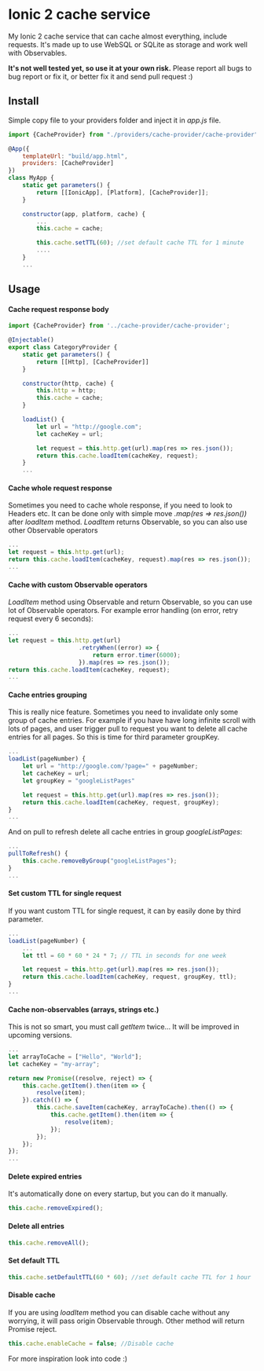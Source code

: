 # Ionic 2 cache service

My Ionic 2 cache service that can cache almost everything, include requests. It's made up to use WebSQL or SQLite 
as storage and work well with Observables.

**It's not well tested yet, so use it at your own risk.** Please report all bugs to bug report or fix it, or 
better fix it and send pull request :)

## Install

Simple copy file to your providers folder and inject it in *app.js* file.

```js
import {CacheProvider} from "./providers/cache-provider/cache-provider";

@App({
    templateUrl: "build/app.html",
    providers: [CacheProvider]
})
class MyApp {
    static get parameters() {
        return [[IonicApp], [Platform], [CacheProvider]];
    }

    constructor(app, platform, cache) {
        ...
        this.cache = cache;

        this.cache.setTTL(60); //set default cache TTL for 1 minute
        ....
    }
    ...
```

## Usage

#### Cache request response body

```js
import {CacheProvider} from '../cache-provider/cache-provider';

@Injectable()
export class CategoryProvider {
    static get parameters() {
        return [[Http], [CacheProvider]]
    }

    constructor(http, cache) {
        this.http = http;
        this.cache = cache;
    }

    loadList() {
        let url = "http://google.com";
        let cacheKey = url;

        let request = this.http.get(url).map(res => res.json());
        return this.cache.loadItem(cacheKey, request);
    }
    ...
```

#### Cache whole request response

Sometimes you need to cache whole response, if you need to look to Headers etc. It can be done only with simple 
move *.map(res => res.json())* after *loadItem* method. *LoadItem* returns Observable, so you can also use other 
Observable operators

```js
...
let request = this.http.get(url);
return this.cache.loadItem(cacheKey, request).map(res => res.json());
...
```

#### Cache with custom Observable operators

*LoadItem* method using Observable and return Observable, so you can use lot of Observable operators. 
For example error handling (on error, retry request every 6 seconds):

```js
...
let request = this.http.get(url)
                    .retryWhen((error) => {
                        return error.timer(6000);
                    }).map(res => res.json());
return this.cache.loadItem(cacheKey, request);
...
```

#### Cache entries grouping

This is really nice feature. Sometimes you need to invalidate only some group of cache entries.
For example if you have have long infinite scroll with lots of pages, and user trigger pull to request you want to delete
all cache entries for all pages. So this is time for third parameter groupKey.

```js
...
loadList(pageNumber) {
    let url = "http://google.com/?page=" + pageNumber;
    let cacheKey = url;
    let groupKey = "googleListPages"

    let request = this.http.get(url).map(res => res.json());
    return this.cache.loadItem(cacheKey, request, groupKey);
}
...
```

And on pull to refresh delete all cache entries in group *googleListPages*:

```js
...
pullToRefresh() {
    this.cache.removeByGroup("googleListPages");
}
...
```

#### Set custom TTL for single request

If you want custom TTL for single request, it can by easily done by third parameter.

```js
...
loadList(pageNumber) {
    ...
    let ttl = 60 * 60 * 24 * 7; // TTL in seconds for one week

    let request = this.http.get(url).map(res => res.json());
    return this.cache.loadItem(cacheKey, request, groupKey, ttl);
}
...
```

#### Cache non-observables (arrays, strings etc.)

This is not so smart, you must call *getItem* twice... It will be improved in upcoming versions.

```js
...
let arrayToCache = ["Hello", "World"];
let cacheKey = "my-array";

return new Promise((resolve, reject) => {
    this.cache.getItem().then(item => {
        resolve(item);
    }).catch(() => {
        this.cache.saveItem(cacheKey, arrayToCache).then(() => {
            this.cache.getItem().then(item => {
                resolve(item);
            });
        });
    });
});
...
```

#### Delete expired entries

It's automatically done on every startup, but you can do it manually.

```js
this.cache.removeExpired();
```

#### Delete all entries

```js
this.cache.removeAll();
```

#### Set default TTL

```js
this.cache.setDefaultTTL(60 * 60); //set default cache TTL for 1 hour
```

#### Disable cache

If you are using *loadItem* method you can disable cache without any worrying, it will pass origin Observable through.
Other method will return Promise reject.

```js
this.cache.enableCache = false; //Disable cache
```



For more inspiration look into code :)